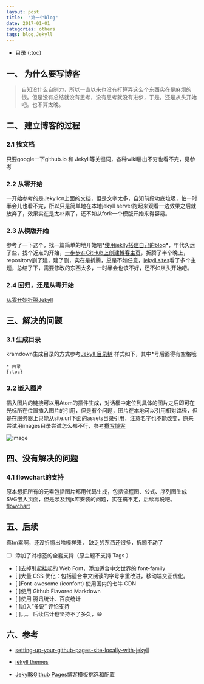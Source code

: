 ```yaml
---
layout: post
title:  "第一个blog"
date: 2017-01-01
categories: others
tags: blog,Jekyll
---
```

* 目录
{:toc}

## 一、 为什么要写博客
> 自知没什么自制力，所以一直以来也没有打算弄这么个东西实在是麻烦的很。但是没有总结就没有思考，没有思考就没有进步，于是，还是从头开始吧。也不算太晚。

## 二、 建立博客的过程

### 2.1 找文档
只要google一下github.io 和 Jekyll等关键词，各种wiki层出不穷也看不完，见参考

### 2.2 从零开始
一开始参考的是Jekyllcn上面的文档，但是文字太多，自知前段功底垃圾，怕一时半会儿也看不完，所以只是简单地在本地jekyll server跑起来观看一边效果之后就放弃了，效果实在是太朴素了，还不如从fork一个模版开始来得容易。

### 2.3 从模版开始
参考了一下这个，找一篇简单的地开始吧*[使用jeklly搭建自己的blog](http://jolestar.com/use-jekyll-as-blog/)*，年代久远了些，找个近点的开始，[一步步在GitHub上创建博客主页](http://www.pchou.info/ssgithubPage/2013-01-03-build-github-blog-page-01.html)，折腾了半个晚上，repository删了建，建了删，实在是折腾，总是不如任意，[jekyll sites](https://github.com/jekyll/jekyll/wiki/Sites)看了多个主题，总结了下，需要修改的东西太多，一时半会也该不好，还不如从头开始吧。

### 2.4 回归，还是从零开始
[从零开始折腾Jekyll](http://bluebiu.com/blog/learn-to-use-jekyll.html#section-9)


## 三、解决的问题

### 3.1 生成目录
kramdown生成目录的方式参考[Jekyll 目录树](https://www.zfanw.com/blog/jekyll-table-of-content.html)
样式如下，其中*号后面得有空格哦

```plain
* 目录
{:toc}
```

### 3.2 嵌入图片
插入图片的链接可以用Atom的插件生成，对话框中定位到具体的图片之后即可在光标所在位置插入图片的引用，但是有个问题，图片在本地可以引用相对路径，但是在服务器上只能从site.url下面的assets目录引用，注意名字也不能改变，原来尝试用images目录尝试怎么都不行，参考[撰写博客](http://jekyllcn.com/docs/posts/)

![image]({{site.url}}/assets/insert-image.png)


## 四、没有解决的问题

### 4.1 flowchart的支持
原本想把所有的元素包括图片都用代码生成，包括流程图、公式、序列图生成SVG嵌入页面，但是涉及到js库安装的问题，实在搞不定，后续再说吧。[flowchart](http://flowchart.js.org/)

## 五、后续
  真tm累啊，还没折腾出啥模样来，
  缺乏的东西还很多，折腾不动了
- [ ] 添加了对标签的全套支持（原主题不支持 Tags ）
- [ ]去掉引起挂起的 Web Font，添加适合中文世界的 font-family
- [ ]大量 CSS 优化：包括适合中文阅读的字号字重改进，移动端交互优化。
- [ ]Font-awesome (iconfont) 使用国内的七牛 CDN
- [ ]使用 Github Flavored Markdown
- [ ]使用 腾讯统计、百度统计
- [ ]加入“多说” 评论支持
- [ ]。。。
  后续估计也坚持不了多久，😄


## 六、参考
- [setting-up-your-github-pages-site-locally-with-jekyll](https://help.github.com/articles/setting-up-your-github-pages-site-locally-with-jekyll/)

- [jekyll themes](https://jekyllthemes.io/)

- [Jekyll&Github Pages博客模板挑选和配置](http://cenalulu.github.io/jekyll/choose-a-template-for-your-blog/#toc3)
